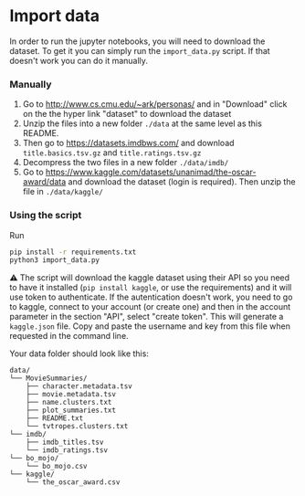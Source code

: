 # Import data

In order to run the jupyter notebooks, you will need to download the dataset. To get it you can simply run the `import_data.py` script. If that doesn't work you can do it manually.

### Manually
1. Go to http://www.cs.cmu.edu/~ark/personas/ and in "Download" click on the the hyper link "dataset" to download the dataset
2. Unzip the files into a new folder `./data` at the same level as this README.
3. Then go to https://datasets.imdbws.com/ and download `title.basics.tsv.gz` and `title.ratings.tsv.gz` 
4. Decompress the two files in a new folder `./data/imdb/`
5. Go to https://www.kaggle.com/datasets/unanimad/the-oscar-award/data and download the dataset (login is required). Then unzip the file in `./data/kaggle/`


### Using the script

Run

```bash
pip install -r requirements.txt
python3 import_data.py
```

:warning: The script will download the kaggle dataset using their API so you need to have it installed (`pip install kaggle`, or use the requirements) and it will use token to authenticate. If the autentication doesn't work, you need to go to kaggle, connect to your account (or create one) and then in the account parameter in the section "API", select "create token". This will generate a `kaggle.json` file. Copy and paste the username and key from this file when requested in the command line.

Your data folder should look like this:

```
data/
└── MovieSummaries/    
    ├── character.metadata.tsv 
    ├── movie.metadata.tsv
    ├── name.clusters.txt
    ├── plot_summaries.txt
    ├── README.txt
    └── tvtropes.clusters.txt
└── imdb/  
    ├── imdb_titles.tsv
    └── imdb_ratings.tsv
└── bo_mojo/  
    └── bo_mojo.csv
└── kaggle/  
    └── the_oscar_award.csv

```